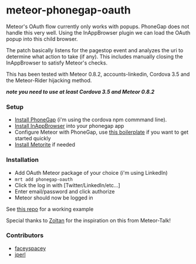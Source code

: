 meteor-phonegap-oauth
=====================


Meteor's OAuth flow currently only works with popups. PhoneGap does
not handle this very well. Using the InAppBrowser plugin we can load the
OAuth popup into this child browser.

The patch basically listens for the pagestop event and analyzes the uri to determine what action to take (if any). This includes manually closing the InAppBrowser to satisfy Meteor's checks.

This has been tested with Meteor 0.8.2, accounts-linkedin, Cordova 3.5 and the Meteor-Rider hijacking method.  

 ***note you need to use at least Cordova 3.5 and Meteor 0.8.2***


### Setup

- [Install PhoneGap](http://docs.phonegap.com/en/3.5.0/guide_cli_index.md.html#The%20Command-Line%20Interface) (i'm using the cordova npm commmand line).
- [Install InAppBrowser](https://github.com/apache/cordova-plugin-inappbrowser/blob/master/doc/index.md) into your phonegap app
- Configure Meteor with PhoneGap, use [this boilerplate](https://github.com/AdamBrodzinski/meteor-mobile-boilerplate) if you want to get started quickly
- [Install Metorite](https://npmjs.org/package/meteorite) if needed

### Installation

- Add OAuth Meteor package of your choice (i'm using LinkedIn)
- `mrt add phonegap-oauth`
- Click the log in with [Twitter/LinkedIn/etc...]
- Enter email/password and click authorize
- Meteor should now be logged in

See [this repo](https://github.com/AdamBrodzinski/meteor-oauth-demo) for a working example

Special thanks to [Zoltan](https://github.com/zol) for the inspiration on this from Meteor-Talk!

### Contributors  

- [faceyspacey](https://github.com/faceyspacey)
- [jperl](https://github.com/jperl)
